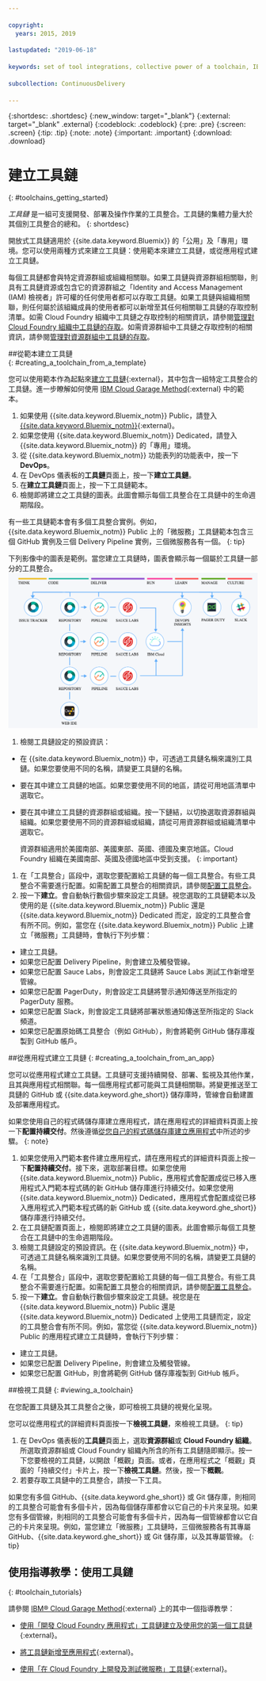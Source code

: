 ```yaml
---

copyright:
  years: 2015, 2019

lastupdated: "2019-06-18"

keywords: set of tool integrations, collective power of a toolchain, IBM Cloud

subcollection: ContinuousDelivery

---
```


{:shortdesc: .shortdesc}
{:new_window: target="_blank"}
{:external: target="_blank" .external}
{:codeblock: .codeblock}
{:pre: .pre}
{:screen: .screen}
{:tip: .tip}
{:note: .note}
{:important: .important}
{:download: .download}

# 建立工具鏈
{: #toolchains_getting_started}

*工具鏈* 是一組可支援開發、部署及操作作業的工具整合。工具鏈的集體力量大於其個別工具整合的總和。
{: shortdesc}

開放式工具鏈適用於 {{site.data.keyword.Bluemix}} 的「公用」及「專用」環境。您可以使用兩種方式來建立工具鏈：使用範本來建立工具鏈，或從應用程式建立工具鏈。

每個工具鏈都會與特定資源群組或組織相關聯。如果工具鏈與資源群組相關聯，則具有工具鏈資源或包含它的資源群組之「Identity and Access Management (IAM) 檢視者」許可權的任何使用者都可以存取工具鏈。如果工具鏈與組織相關聯，則任何屬於該組織成員的使用者都可以新增至其任何相關聯工具鏈的存取控制清單。如需 Cloud Foundry 組織中工具鏈之存取控制的相關資訊，請參閱[管理對 Cloud Foundry 組織中工具鏈的存取](/docs/services/ContinuousDelivery?topic=ContinuousDelivery-toolchains-using#managing_access_orgs)。如需資源群組中工具鏈之存取控制的相關資訊，請參閱[管理對資源群組中工具鏈的存取](/docs/services/ContinuousDelivery?topic=ContinuousDelivery-toolchains-using#managing_access_resource_groups)。

##從範本建立工具鏈   
{: #creating_a_toolchain_from_a_template}

您可以使用範本作為起點來[建立工具鏈](https://cloud.ibm.com/devops/create){:external}，其中包含一組特定工具整合的工具鏈。進一步瞭解如何使用 [IBM Cloud Garage Method](https://www.ibm.com/cloud/garage/category/tools){:external} 中的範本。

1. 如果使用 {{site.data.keyword.Bluemix_notm}} Public，請登入 [{{site.data.keyword.Bluemix_notm}}](http://cloud.ibm.com){:external}。
1. 如果您使用 {{site.data.keyword.Bluemix_notm}} Dedicated，請登入 {{site.data.keyword.Bluemix_notm}} 的「專用」環境。
1. 從 {{site.data.keyword.Bluemix_notm}} 功能表列的功能表中，按一下 **DevOps**。
1. 在 DevOps 儀表板的**工具鏈**頁面上，按一下**建立工具鏈**。
1. 在**建立工具鏈**頁面上，按一下工具鏈範本。
1. 檢閱即將建立之工具鏈的圖表。此圖會顯示每個工具整合在工具鏈中的生命週期階段。

 有一些工具鏈範本會有多個工具整合實例。例如，{{site.data.keyword.Bluemix_notm}} Public 上的「微服務」工具鏈範本包含三個 GitHub 實例及三個 Delivery Pipeline 實例，三個微服務各有一個。
 {: tip}

 下列影像中的圖表是範例。當您建立工具鏈時，圖表會顯示每一個屬於工具鏈一部分的工具整合。![「工具鏈」圖表](images/toolchain_diagram2.png)

1. 檢閱工具鏈設定的預設資訊：

 * 在 {{site.data.keyword.Bluemix_notm}} 中，可透過工具鏈名稱來識別工具鏈。如果您要使用不同的名稱，請變更工具鏈的名稱。
 * 要在其中建立工具鏈的地區。如果您要使用不同的地區，請從可用地區清單中選取它。
 * 要在其中建立工具鏈的資源群組或組織。按一下鏈結，以切換選取資源群組與組織。如果您要使用不同的資源群組或組織，請從可用資源群組或組織清單中選取它。
 
   資源群組適用於美國南部、美國東部、英國、德國及東京地區。Cloud Foundry 組織在美國南部、英國及德國地區中受到支援。
   {: important}

1. 在「工具整合」區段中，選取您要配置給工具鏈的每一個工具整合。有些工具整合不需要進行配置。如需配置工具整合的相關資訊，請參閱[配置工具整合](/docs/services/ContinuousDelivery?topic=ContinuousDelivery-integrations)。
1. 按一下**建立**。會自動執行數個步驟來設定工具鏈。視您選取的工具鏈範本以及使用的是 {{site.data.keyword.Bluemix_notm}} Public 還是 {{site.data.keyword.Bluemix_notm}} Dedicated 而定，設定的工具整合會有所不同。例如，當您在 {{site.data.keyword.Bluemix_notm}} Public 上建立「微服務」工具鏈時，會執行下列步驟：

 * 建立工具鏈。
 * 如果您已配置 Delivery Pipeline，則會建立及觸發管線。
 * 如果您已配置 Sauce Labs，則會設定工具鏈將 Sauce Labs 測試工作新增至管線。
 * 如果您已配置 PagerDuty，則會設定工具鏈將警示通知傳送至所指定的 PagerDuty 服務。
 * 如果您已配置 Slack，則會設定工具鏈將部署狀態通知傳送至所指定的 Slack 頻道。
 * 如果您已配置原始碼工具整合（例如 GitHub），則會將範例 GitHub 儲存庫複製到 GitHub 帳戶。


##從應用程式建立工具鏈
{: #creating_a_toolchain_from_an_app}

您可以從應用程式建立工具鏈。工具鏈可支援持續開發、部署、監視及其他作業，且其與應用程式相關聯。每一個應用程式都可能與工具鏈相關聯。將變更推送至工具鏈的 GitHub 或 {{site.data.keyword.ghe_short}} 儲存庫時，管線會自動建置及部署應用程式。

如果您使用自己的程式碼儲存庫建立應用程式，請在應用程式的詳細資料頁面上按一下**配置持續交付**。然後遵循[從您自己的程式碼儲存庫建立應用程式](/docs/apps?topic=creating-apps-tutorial-byoc#tutorial-byoc)中所述的步驟。
{: note}

1. 如果您使用入門範本套件建立應用程式，請在應用程式的詳細資料頁面上按一下**配置持續交付**。接下來，選取部署目標。如果您使用 {{site.data.keyword.Bluemix_notm}} Public，應用程式會配置成從已移入應用程式入門範本程式碼的新 GitHub 儲存庫進行持續交付。如果您使用 {{site.data.keyword.Bluemix_notm}} Dedicated，應用程式會配置成從已移入應用程式入門範本程式碼的新 GitHub 或 {{site.data.keyword.ghe_short}} 儲存庫進行持續交付。
1. 在工具鏈配置頁面上，檢閱即將建立之工具鏈的圖表。此圖會顯示每個工具整合在工具鏈中的生命週期階段。
1. 檢閱工具鏈設定的預設資訊。在 {{site.data.keyword.Bluemix_notm}} 中，可透過工具鏈名稱來識別工具鏈。如果您要使用不同的名稱，請變更工具鏈的名稱。
1. 在「工具整合」區段中，選取您要配置給工具鏈的每一個工具整合。有些工具整合不需要進行配置。如需配置工具整合的相關資訊，請參閱[配置工具整合](/docs/services/ContinuousDelivery?topic=ContinuousDelivery-integrations)。
1. 按一下**建立**。會自動執行數個步驟來設定工具鏈。視您是在 {{site.data.keyword.Bluemix_notm}} Public 還是 {{site.data.keyword.Bluemix_notm}} Dedicated 上使用工具鏈而定，設定的工具整合會有所不同。例如，當您從 {{site.data.keyword.Bluemix_notm}} Public 的應用程式建立工具鏈時，會執行下列步驟：

 * 建立工具鏈。
 * 如果您已配置 Delivery Pipeline，則會建立及觸發管線。
 * 如果您已配置 GitHub，則會將範例 GitHub 儲存庫複製到 GitHub 帳戶。


##檢視工具鏈
{: #viewing_a_toolchain}

在您配置工具鏈及其工具整合之後，即可檢視工具鏈的視覺化呈現。

您可以從應用程式的詳細資料頁面按一下**檢視工具鏈**，來檢視工具鏈。
{: tip}

1. 在 DevOps 儀表板的**工具鏈**頁面上，選取**資源群組**或 **Cloud Foundry 組織**。所選取資源群組或 Cloud Foundry 組織內所含的所有工具鏈隨即顯示。按一下您要檢視的工具鏈，以開啟「概觀」頁面。或者，在應用程式之「概觀」頁面的「持續交付」卡片上，按一下**檢視工具鏈**。然後，按一下**概觀**。
2. 若要存取工具鏈中的工具整合，請按一下工具。

 如果您有多個 GitHub、{{site.data.keyword.ghe_short}} 或 Git 儲存庫，則相同的工具整合可能會有多個卡片，因為每個儲存庫都會以它自己的卡片來呈現。如果您有多個管線，則相同的工具整合可能會有多個卡片，因為每一個管線都會以它自己的卡片來呈現。例如，當您建立「微服務」工具鏈時，三個微服務各有其專屬 GitHub、{{site.data.keyword.ghe_short}} 或 Git 儲存庫，以及其專屬管線。
 {: tip}

## 使用指導教學：使用工具鏈
{: #toolchain_tutorials}

請參閱 [IBM&reg; Cloud Garage Method](https://www.ibm.com/cloud/garage){:external} 上的其中一個指導教學：

  * [使用「開發 Cloud Foundry 應用程式」工具鏈建立及使用您的第一個工具鏈](https://www.ibm.com/cloud/garage/tutorials/introduce-develop-cloud-foundry-app-toolchain){:external}。

  * [將工具鏈新增至應用程式](https://www.ibm.com/cloud/garage/tutorials/add-a-toolchain-to-an-app?task=2){:external}。

  * [使用「在 Cloud Foundry 上開發及測試微服務」工具鏈](https://www.ibm.com/cloud/garage/tutorials/use-develop-test-microservices-on-cloud-foundry-toolchain){:external}。
